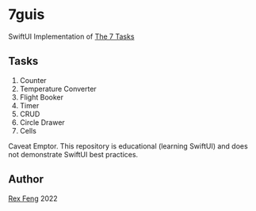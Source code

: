 # 7guis

SwiftUI Implementation of [The 7 Tasks](https://7guis.github.io/7guis/tasks)

## Tasks

1. Counter
2. Temperature Converter
3. Flight Booker
4. Timer
5. CRUD
6. Circle Drawer
7. Cells

Caveat Emptor. This repository is educational (learning SwiftUI) and does not demonstrate SwiftUI best practices.

## Author

[Rex Feng](twitter.com/rexfeng) 2022
